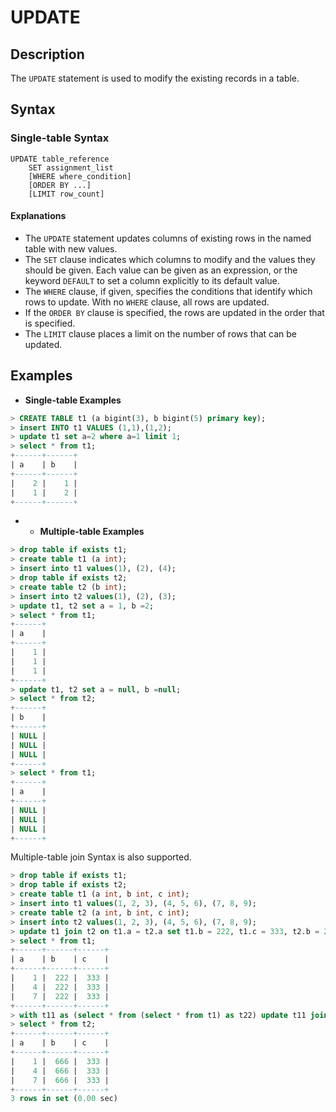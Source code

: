 # **UPDATE**

## **Description**

The `UPDATE` statement is used to modify the existing records in a table.

## **Syntax**

### **Single-table Syntax**

```
UPDATE table_reference
    SET assignment_list
    [WHERE where_condition]
    [ORDER BY ...]
    [LIMIT row_count]
```

#### Explanations

+ The `UPDATE` statement updates columns of existing rows in the named table with new values.  
+ The `SET` clause indicates which columns to modify and the values they should be given. Each value can be given as an expression, or the keyword `DEFAULT` to set a column explicitly to its default value.
+ The `WHERE` clause, if given, specifies the conditions that identify which rows to update. With no `WHERE` clause, all rows are updated.
+ If the `ORDER BY` clause is specified, the rows are updated in the order that is specified.
+ The `LIMIT` clause places a limit on the number of rows that can be updated.

## **Examples**

- **Single-table Examples**

```sql
> CREATE TABLE t1 (a bigint(3), b bigint(5) primary key);
> insert INTO t1 VALUES (1,1),(1,2);
> update t1 set a=2 where a=1 limit 1;
> select * from t1;
+------+------+
| a    | b    |
+------+------+
|    2 |    1 |
|    1 |    2 |
+------+------+
```

- - **Multiple-table Examples**

```sql
> drop table if exists t1;
> create table t1 (a int);
> insert into t1 values(1), (2), (4);
> drop table if exists t2;
> create table t2 (b int);
> insert into t2 values(1), (2), (3);
> update t1, t2 set a = 1, b =2;
> select * from t1;
+------+
| a    |
+------+
|    1 |
|    1 |
|    1 |
+------+
> update t1, t2 set a = null, b =null;
> select * from t2;
+------+
| b    |
+------+
| NULL |
| NULL |
| NULL |
+------+
> select * from t1;
+------+
| a    |
+------+
| NULL |
| NULL |
| NULL |
+------+
```

Multiple-table join Syntax is also supported.

```sql
> drop table if exists t1;
> drop table if exists t2;
> create table t1 (a int, b int, c int);
> insert into t1 values(1, 2, 3), (4, 5, 6), (7, 8, 9);
> create table t2 (a int, b int, c int);
> insert into t2 values(1, 2, 3), (4, 5, 6), (7, 8, 9);
> update t1 join t2 on t1.a = t2.a set t1.b = 222, t1.c = 333, t2.b = 222, t2.c = 333;
> select * from t1;
+------+------+------+
| a    | b    | c    |
+------+------+------+
|    1 |  222 |  333 |
|    4 |  222 |  333 |
|    7 |  222 |  333 |
+------+------+------+
> with t11 as (select * from (select * from t1) as t22) update t11 join t2 on t11.a = t2.a set t2.b = 666;
> select * from t2;
+------+------+------+
| a    | b    | c    |
+------+------+------+
|    1 |  666 |  333 |
|    4 |  666 |  333 |
|    7 |  666 |  333 |
+------+------+------+
3 rows in set (0.00 sec)
```
